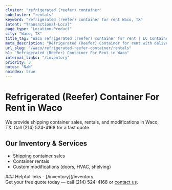 ```yaml
---
cluster: "refrigerated (reefer) container"
subcluster: "rentals"
keyword: "refrigerated (reefer) container for rent Waco, TX"
intent: "Transactional-Local"
page_type: "Location-Product"
city: "Waco, TX"
title_tag: "Waco refrigerated (reefer) container for rent | LC Container"
meta_description: "Refrigerated (Reefer) Container for rent with delivery in Waco, TX. LC Container — local Since 2003. Get pricing today."
url_slug: "/waco/refrigerated-reefer-container/rentals"
h1: "Refrigerated (Reefer) Container For Rent in Waco"
internal_links: "/inventory"
priority: 3
notes: "NaN"
noindex: true
---
```


# Refrigerated (Reefer) Container For Rent in Waco

We provide shipping container sales, rentals, and modifications in Waco, TX. Call (214) 524-4168 for a fast quote.

## Our Inventory & Services
- Shipping container sales
- Container rentals
- Custom modifications (doors, HVAC, shelving)

<div data-section="internal-links">
### Helpful links
- [/inventory](/inventory
</div>

<div data-section="cta">
Get your free quote today — call (214) 524-4168 or <a href="/contact">contact us</a>.
</div>

<script type="application/ld+json">{"@context":"https://schema.org","@type":"FAQPage","mainEntity":[{"@type":"Question","name":"How much does delivery cost in Waco, TX?","acceptedAnswer":{"@type":"Answer","text":"Delivery costs vary by distance and container size. Most deliveries in Waco, TX range from $150-$300. Call (214) 524-4168 for an exact quote based on your specific location."}},{"@type":"Question","name":"Do you offer financing or payment plans?","acceptedAnswer":{"@type":"Answer","text":"We accept major credit cards, checks, and can discuss commercial terms for bulk purchases. Call (214) 524-4168 to discuss options."}},{"@type":"Question","name":"Can you customize containers in Waco, TX?","acceptedAnswer":{"@type":"Answer","text":"Yes — we perform modifications like doors, HVAC, insulation, and shelving. Request a custom quote at (214) 524-4168 or via our contact form."}}]}</script>

